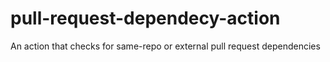 # pull-request-dependecy-action
An action that checks for same-repo or external pull request dependencies
